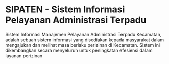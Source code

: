 # SIPATEN - Sistem Informasi Pelayanan Administrasi Terpadu
Sistem Informasi Manajemen Pelayanan Administrasi Terpadu Kecamatan, adalah sebuah sistem informasi yang disediakan kepada masyarakat dalam mengajukan dan melihat masa berlaku perizinan di Kecamatan. Sistem ini dikembangkan secara menyeluruh untuk peningkatan efesiensi dalam layanan perizinan
